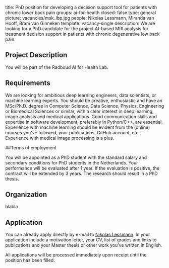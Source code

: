 title: PhD position for developing a decision support tool for patients with chronic lower back pain
groups: ai-for-health 
closed: false
type: general
picture: vacancies/msk_lbp.jpg
people: Nikolas Lessmann, Miranda van Hooff, Bram van Ginneken 
template: vacancy-single
description: We are looking for a PhD candidate for the project AI-based MRI analysis for treatment decision support in patients with chronic degenerative low back pain.

## Project Description

You will be part of the Radboud AI for Health Lab.

## Requirements

We are looking for ambitious deep learning engineers, data scientists, or machine learning experts. You should be creative, enthusiastic and have an MSc/Ph.D. degree in Computer Science, Data Science, Physics, Engineering or Biomedical Sciences or similar, with a clear interest in deep learning, image analysis and medical applications. Good communication skills and expertise in software development, preferably in Python/C++, are essential. Experience with machine learning should be evident from the (online) courses you've followed, your publications, GitHub account, etc. Experience with medical image processing is a plus.

##Terms of employment

You will be appointed as a PhD student with the standard salary and secondary conditions for PhD students in the Netherlands. Your performance will be evaluated after 1 year. If the evaluation is positive, the contract will be extended by 3 years. The research should result in a PhD thesis.

## Organization

blabla

## Application

You can already apply directly by e-mail to [Nikolas Lessmann](mailto:nikolas.lessmann@radboudumc.nl). In your application include a motivation letter, your CV, list of grades and links to publications and your Master thesis or other work you’ve written in English.

All applications will be processed immediately upon receipt until the position has been filled.
